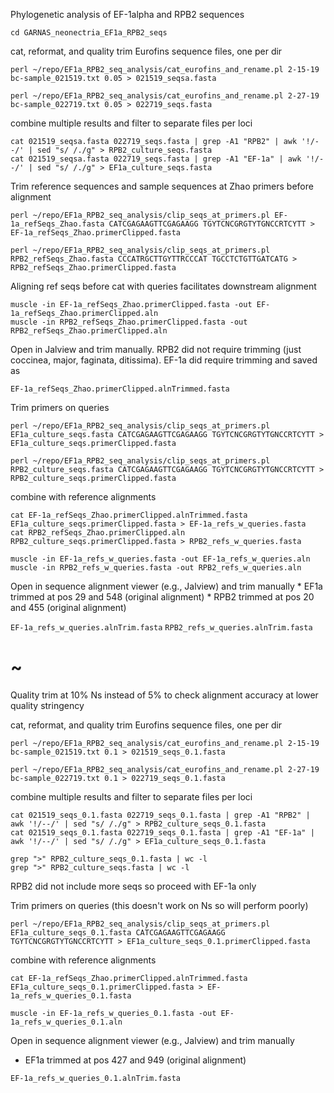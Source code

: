 Phylogenetic analysis of EF-1alpha and RPB2 sequences

	cd GARNAS_neonectria_EF1a_RPB2_seqs

cat, reformat, and quality trim Eurofins sequence files, one per dir

	perl ~/repo/EF1a_RPB2_seq_analysis/cat_eurofins_and_rename.pl 2-15-19 bc-sample_021519.txt 0.05 > 021519_seqsa.fasta
    
    perl ~/repo/EF1a_RPB2_seq_analysis/cat_eurofins_and_rename.pl 2-27-19 bc-sample_022719.txt 0.05 > 022719_seqs.fasta

combine multiple results and filter to separate files per loci

    cat 021519_seqsa.fasta 022719_seqs.fasta | grep -A1 "RPB2" | awk '!/--/' | sed "s/ /./g" > RPB2_culture_seqs.fasta
    cat 021519_seqsa.fasta 022719_seqs.fasta | grep -A1 "EF-1a" | awk '!/--/' | sed "s/ /./g" > EF1a_culture_seqs.fasta
    

Trim reference sequences and sample sequences at Zhao primers before alignment

	perl ~/repo/EF1a_RPB2_seq_analysis/clip_seqs_at_primers.pl EF-1a_refSeqs_Zhao.fasta CATCGAGAAGTTCGAGAAGG TGYTCNCGRGTYTGNCCRTCYTT > EF-1a_refSeqs_Zhao.primerClipped.fasta

	perl ~/repo/EF1a_RPB2_seq_analysis/clip_seqs_at_primers.pl RPB2_refSeqs_Zhao.fasta CCCATRGCTTGYTTRCCCAT TGCCTCTGTTGATCATG > RPB2_refSeqs_Zhao.primerClipped.fasta
    
Aligning ref seqs before cat with queries facilitates downstream alignment

    muscle -in EF-1a_refSeqs_Zhao.primerClipped.fasta -out EF-1a_refSeqs_Zhao.primerClipped.aln
    muscle -in RPB2_refSeqs_Zhao.primerClipped.fasta -out RPB2_refSeqs_Zhao.primerClipped.aln

Open in Jalview and trim manually. RPB2 did not require trimming (just coccinea, major, faginata, ditissima). EF-1a did require trimming and saved as

    EF-1a_refSeqs_Zhao.primerClipped.alnTrimmed.fasta
    
Trim primers on queries

	perl ~/repo/EF1a_RPB2_seq_analysis/clip_seqs_at_primers.pl EF1a_culture_seqs.fasta CATCGAGAAGTTCGAGAAGG TGYTCNCGRGTYTGNCCRTCYTT > EF1a_culture_seqs.primerClipped.fasta

	perl ~/repo/EF1a_RPB2_seq_analysis/clip_seqs_at_primers.pl RPB2_culture_seqs.fasta CATCGAGAAGTTCGAGAAGG TGYTCNCGRGTYTGNCCRTCYTT > RPB2_culture_seqs.primerClipped.fasta

combine with reference alignments

	cat EF-1a_refSeqs_Zhao.primerClipped.alnTrimmed.fasta EF1a_culture_seqs.primerClipped.fasta > EF-1a_refs_w_queries.fasta
	cat RPB2_refSeqs_Zhao.primerClipped.aln RPB2_culture_seqs.primerClipped.fasta > RPB2_refs_w_queries.fasta

	muscle -in EF-1a_refs_w_queries.fasta -out EF-1a_refs_w_queries.aln 
	muscle -in RPB2_refs_w_queries.fasta -out RPB2_refs_w_queries.aln 

Open in sequence alignment viewer (e.g., Jalview) and trim manually
    * EF1a trimmed at pos 29 and 548 (original alignment)
    * RPB2 trimmed at pos 20 and 455 (original alignment)

```EF-1a_refs_w_queries.alnTrim.fasta```
```RPB2_refs_w_queries.alnTrim.fasta```



# ~
Quality trim at 10% Ns instead of 5% to check alignment accuracy at lower quality stringency

cat, reformat, and quality trim Eurofins sequence files, one per dir

    perl ~/repo/EF1a_RPB2_seq_analysis/cat_eurofins_and_rename.pl 2-15-19 bc-sample_021519.txt 0.1 > 021519_seqs_0.1.fasta

    perl ~/repo/EF1a_RPB2_seq_analysis/cat_eurofins_and_rename.pl 2-27-19 bc-sample_022719.txt 0.1 > 022719_seqs_0.1.fasta

combine multiple results and filter to separate files per loci

    cat 021519_seqs_0.1.fasta 022719_seqs_0.1.fasta | grep -A1 "RPB2" | awk '!/--/' | sed "s/ /./g" > RPB2_culture_seqs_0.1.fasta
    cat 021519_seqs_0.1.fasta 022719_seqs_0.1.fasta | grep -A1 "EF-1a" | awk '!/--/' | sed "s/ /./g" > EF1a_culture_seqs_0.1.fasta

    grep ">" RPB2_culture_seqs_0.1.fasta | wc -l
    grep ">" RPB2_culture_seqs.fasta | wc -l
    
RPB2 did not include more seqs so proceed with EF-1a only

Trim primers on queries (this doesn't work on Ns so will perform poorly)

    perl ~/repo/EF1a_RPB2_seq_analysis/clip_seqs_at_primers.pl EF1a_culture_seqs_0.1.fasta CATCGAGAAGTTCGAGAAGG TGYTCNCGRGTYTGNCCRTCYTT > EF1a_culture_seqs_0.1.primerClipped.fasta

 combine with reference alignments

    cat EF-1a_refSeqs_Zhao.primerClipped.alnTrimmed.fasta EF1a_culture_seqs_0.1.primerClipped.fasta > EF-1a_refs_w_queries_0.1.fasta
 
    muscle -in EF-1a_refs_w_queries_0.1.fasta -out EF-1a_refs_w_queries_0.1.aln

Open in sequence alignment viewer (e.g., Jalview) and trim manually
* EF1a trimmed at pos 427 and 949 (original alignment)

```EF-1a_refs_w_queries_0.1.alnTrim.fasta```


